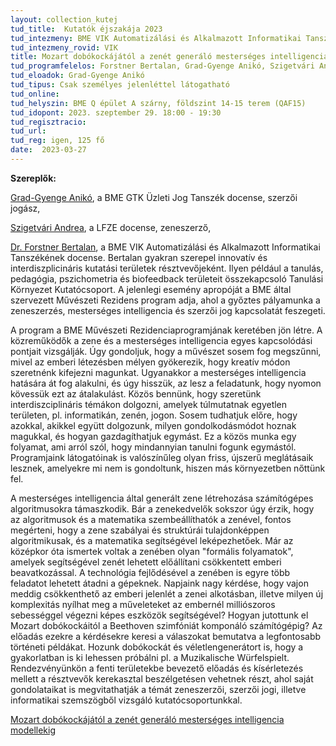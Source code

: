 ```yaml
---
layout: collection_kutej
tud_title:  Kutatók éjszakája 2023
tud_intezmeny: BME VIK Automatizálási és Alkalmazott Informatikai Tanszék
tud_intezmeny_rovid: VIK
title: Mozart dobókockájától a zenét generáló mesterséges intelligencia modellekig
tud_programfelelos: Forstner Bertalan, Grad-Gyenge Anikó, Szigetvári Andrea
tud_eloadok: Grad-Gyenge Anikó
tud_tipus: Csak személyes jelenléttel látogatható
tud_online: 
tud_helyszin: BME Q épület A szárny, földszint 14-15 terem (QAF15)
tud_idopont: 2023. szeptember 29. 18:00 - 19:30
tud_regisztracio: 
tud_url: 
tud_reg: igen, 125 fő
date:  2023-03-27
---
```


**Szereplők:**

[Grad-Gyenge Anikó](https://law.bme.hu/munkatarsaink), a BME GTK Üzleti Jog Tanszék docense, szerzői jogász,

[Szigetvári Andrea](https://lfze.hu/zeneszerzes-oktatok/szigetvari-andrea-1435), a LFZE docense, zeneszerző, 

[Dr. Forstner Bertalan](https://www.aut.bme.hu/Staff/cyberci), a BME VIK Automatizálási és Alkalmazott Informatikai Tanszékének docense. Bertalan gyakran szerepel innovatív és interdiszplicináris kutatási területek résztvevőjeként. Ilyen például a tanulás, pedagógia, pszichometria és biofeedback területeit összekapcsoló Tanulási Környezet Kutatócsoport. A jelenlegi esemény apropóját a BME által szervezett Művészeti Rezidens program adja, ahol a győztes pályamunka a zeneszerzés, mesterséges intelligencia és szerzői jog kapcsolatát feszegeti.

A program a BME Művészeti Rezidenciaprogramjának keretében jön létre. A közreműködők a zene és a mesterséges intelligencia egyes kapcsolódási pontjait vizsgálják. Úgy gondoljuk, hogy a művészet sosem fog megszűnni, mivel az emberi létezésben mélyen gyökerezik, hogy kreatív módon szeretnénk kifejezni magunkat. Ugyanakkor a mesterséges intelligencia hatására át fog alakulni, és úgy hisszük, az lesz a feladatunk, hogy nyomon kövessük ezt az átalakulást. 
Közös bennünk, hogy szeretünk interdiszciplináris témákon dolgozni, amelyek túlmutatnak egyetlen területen, pl. informatikán, zenén, jogon. Sosem tudhatjuk előre, hogy azokkal, akikkel együtt dolgozunk, milyen gondolkodásmódot hoznak magukkal, és hogyan gazdagíthatjuk egymást. Ez a közös munka egy folyamat, ami arról szól, hogy mindannyian tanulni fogunk egymástól. Programjaink látogatóinak is valószínűleg olyan friss, újszerű meglátásaik lesznek, amelyekre mi nem is gondoltunk, hiszen más környezetben nőttünk fel.



A mesterséges intelligencia által generált zene létrehozása számítógépes algoritmusokra támaszkodik. Bár a zenekedvelők sokszor úgy érzik, hogy az algoritmusok és a matematika szembeállíthatók a zenével, fontos megérteni, hogy a zene szabályai és struktúrái tulajdonképpen algoritmikusak, és a matematika segítségével leképezhetőek. 
Már az középkor óta ismertek voltak a zenében olyan "formális folyamatok", amelyek segítségével zenét lehetett előállítani csökkentett emberi beavatkozással. A technológia fejlődésével  a zenében is egyre több feladatot lehetett átadni a gépeknek. Napjaink nagy kérdése, hogy vajon meddig csökkenthető az emberi jelenlét a zenei alkotásban, illetve milyen új komplexitás nyílhat meg a műveleteket az embernél milliószoros sebességgel végezni képes eszközök segítségével? Hogyan jutottunk el Mozart dobókockáitól a Beethoven szimfóniát komponáló számítógépig? Az előadás ezekre a kérdésekre keresi a válaszokat bemutatva a legfontosabb történeti példákat. Hozunk dobókockát és véletlengenerátort is, hogy a gyakorlatban is ki lehessen próbálni pl. a Muzikalische Würfelspielt. 
Rendezvényünkön a fenti területekbe bevezető előadás és kísérletezés mellett a résztvevők kerekasztal beszélgetésen vehetnek részt, ahol saját gondolataikat is megvitathatják a témát zeneszerzői, szerzői jogi, illetve informatikai szemszögből vizsgáló kutatócsoportunkkal. 

[Mozart dobókockájától a zenét generáló mesterséges intelligencia modellekig](images/mozart-dobokockajatol-a-zenet-generalo-mesterseges-intelligencia-modellekig.jpg)
